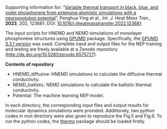 Supporting information for: “[Variable thermal transport in black, blue, and violet phosphorene from extensive atomistic simulations with a neuroevolution potential](https://www.sciencedirect.com/science/article/abs/pii/S0017931022011498)”, Penghua Ying et al., *Int. J. Heat Mass Tran.*, **2023**, 202, 123681. DOI: [10.1016/j.ijheatmasstransfer.2022.123681](https://doi.org/10.1016/j.ijheatmasstransfer.2022.123681)

The input scripts for HNEMD and NEMD simulations of monolayer phosphorene structures using [GPUMD](https://github.com/brucefan1983/GPUMD) package. Specifically, the [GPUMD 3.3.1 version](https://github.com/brucefan1983/GPUMD/releases/tag/v3.3.1) was used. Complete input and output files for the NEP training and testing are freely available at a Zenodo repository (http://dx.doi.org/10.5281/zenodo.6575727). 

**Contents of repository**

- HNEMD_diffusive: HNEMD simulations to calculate the diffusive thermal conductivity.
- NEMD_ballistic: NEMD simulations to calculate the ballistic thermal conductivity.
- Potential: The machine learning NEP model.

In each directory, the corresponding input files and output results for molecular dynamics simulations were provided. Additionaly, two python codes in root directory were also given to reproduce the Fig.5 and Fig.6. To run the python codes, the [thermo](https://github.com/hityingph/thermo) package should be loaded firstly.

